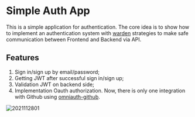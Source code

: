 # Simple Auth App
This is a simple application for authentication. The core idea is to show how to implement an authentication system with [warden](https://github.com/wardencommunity/warden) strategies to make safe communication between Frontend and Backend via API.

## Features
1. Sign in/sign up by email/password;
2. Getting JWT after successful sign in/sign up;
3. Validation JWT on backend side;
4. Implementation Oauth authorization. Now, there is only one integration with Github using [omniauth-github](https://github.com/omniauth/omniauth-github).

![2021112801](https://user-images.githubusercontent.com/7626931/143772262-b857fbe3-a2fa-463f-bb8a-620a1e6b83eb.png)
